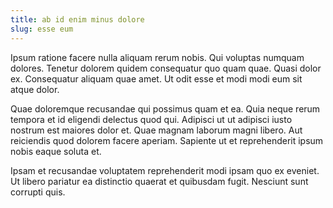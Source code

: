 ```yaml
---
title: ab id enim minus dolore
slug: esse eum
---
```


Ipsum ratione facere nulla aliquam rerum nobis. Qui voluptas numquam dolores. Tenetur dolorem quidem consequatur quo quam quae. Quasi dolor ex. Consequatur aliquam quae amet. Ut odit esse et modi modi eum sit atque dolor.

Quae doloremque recusandae qui possimus quam et ea. Quia neque rerum tempora et id eligendi delectus quod qui. Adipisci ut ut adipisci iusto nostrum est maiores dolor et. Quae magnam laborum magni libero. Aut reiciendis quod dolorem facere aperiam. Sapiente ut et reprehenderit ipsum nobis eaque soluta et.

Ipsam et recusandae voluptatem reprehenderit modi ipsam quo ex eveniet. Ut libero pariatur ea distinctio quaerat et quibusdam fugit. Nesciunt sunt corrupti quis.
